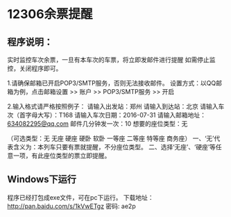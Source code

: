 # 12306余票提醒
## 程序说明：
实时监控车次余票，一旦有本车次的车票，将立即发邮件进行提醒
如需停止监控，关闭程序即可。

1.请确保邮箱已开启POP3/SMTP服务，否则无法接收邮件。
设置方式：以QQ邮箱为例，点击邮箱设置 >> 账户 >> POP3/SMTP服务 >> 开启

2.输入格式请严格按照例子：
请输入出发站：郑州
请输入到达站：北京
请输入车次（首字母大写）：T168
请输入车次日期：2016-07-31
请输入邮箱地址：634082295@qq.com
邮件几分钟发一次：10
想要的座位类型：无

（可选类型：无 无座  硬座  硬卧 软卧 一等座 二等座 特等座 商务座）
一、‘无’代表含义为：本列车只要有票就提醒，不分座位类型。
二、选择‘无座’、‘硬座’等任意一项，有此座位类型的票立即提醒。

## Windows下运行
程序已经打包成exe文件，可在pc下运行。
下载地址：http://pan.baidu.com/s/1kVwETgz 密码: ae2p
